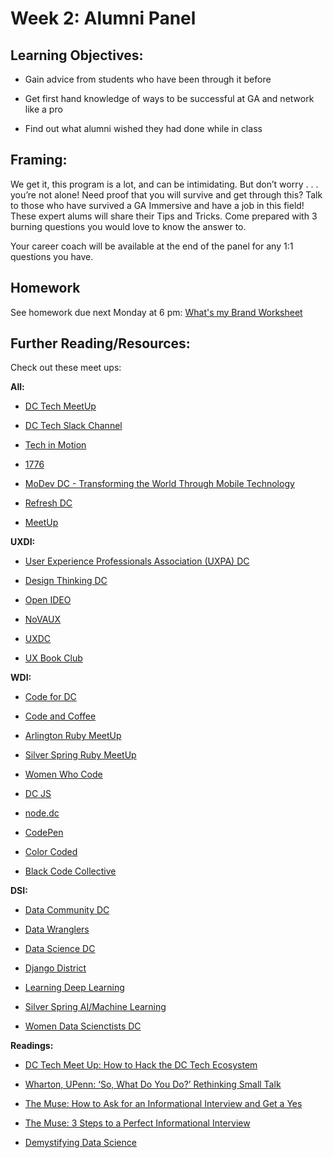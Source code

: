 # Week 2: Alumni Panel

## Learning Objectives:

* Gain advice from students who have been through it before

* Get first hand knowledge of ways to be successful at GA and network like a pro

* Find out what alumni wished they had done while in class

## Framing:

We get it, this program is a lot, and can be intimidating. But don’t worry . . . you’re not alone!  Need proof that you will survive and get through this? Talk to those who have survived a GA Immersive and have a job in this field! These expert alums will share their Tips and Tricks. Come prepared with 3 burning questions you would love to know the answer to.

Your career coach will be available at the end of the panel for any 1:1 questions you have.
## Homework 
See homework due next Monday at 6 pm: [What's my Brand Worksheet](https://github.com/ga-dc/outcomes/blob/master/roadmap/week03/HWWeek3.md) 

## Further Reading/Resources:

Check out these meet ups:

**All:**

- [DC Tech MeetUp](https://www.meetup.com/DC-Tech-Meetup/)

- [DC Tech Slack Channel](http://dctech.chat/)

- [Tech in Motion](http://www.techinmotionevents.com/)

- [1776 ](http://www.1776.vc/events/)

- [MoDev DC - Transforming the World Through Mobile Technology](http://modev.com/)

- [Refresh DC](https://refresh-dc.org/)

- [MeetUp](http://www.meetup.com/find/)

**UXDI:**

- [User Experience Professionals Association (UXPA) DC](http://www.uxpadc.org/)

- [Design Thinking DC](http://www.meetup.com/Design-Thinking-DC/)

- [Open IDEO](http://www.meetup.com/OpenIDEO-DC/)

- [NoVAUX](https://www.meetup.com/nova-ux/)

- [UXDC](https://www.meetup.com/UXD-DC/)

- [UX Book Club](https://www.meetup.com/Washington-DC-UX-Book-Club/)

**WDI:**

- [Code for DC](http://www.meetup.com/Code-for-DC/)

- [Code and Coffee](http://www.meetup.com/NoVA-Code-Coffee/)

- [Arlington Ruby MeetUp ](http://www.meetup.com/Arlington-Ruby/)

- [Silver Spring Ruby MeetUp](http://www.meetup.com/United-Silver-Spring-Ruby/)

- [Women Who Code ](https://www.womenwhocode.com/dc)

- [DC JS](https://www.meetup.com/DC-JavaScript/)

- [node.dc](https://www.meetup.com/node-dc/)

- [CodePen](https://nvite.com/CodePenDC/df1)

- [Color Coded](https://www.meetup.com/colorcoded/)

- [Black Code Collective](https://www.meetup.com/Black-Code-Collective/)

**DSI:**

- [Data Community DC](https://www.meetup.com/Data-Community-DC/)

- [Data Wranglers](https://www.meetup.com/Data-Wranglers-DC/)

- [Data Science DC](https://www.meetup.com/Data-Science-DC/) 

- [Django District](https://www.meetup.com/django-district/) 

- [Learning Deep Learning](https://www.meetup.com/Learning-Deep-Learning/)

- [Silver Spring AI/Machine Learning](https://www.meetup.com/Silver-Spring-AI-Machine-Learning-Enthusiast-Meetup/)

- [Women Data Scienctists DC](https://www.meetup.com/WomenDataScientistsDC/)


**Readings:**

- [DC Tech Meet Up: How to Hack the DC Tech Ecosystem](https://hackpad.com/How-to-Hack-the-DC-Tech-Ecosystem-EYfL7X7gepL)

- [Wharton, UPenn: ‘So, What Do You Do?’ Rethinking Small Talk](http://knowledge.wharton.upenn.edu/article/so-what-do-you-do-rethinking-small-talk/?utm_source=Sailthru&utm_medium=email&utm_campaign=%2A%20New%20BOTW%20Template%2011/8/15&utm_term=Sunday%20-%20Best%20of%20The%20Web)

- [The Muse: How to Ask for an Informational Interview and Get a Yes](https://www.themuse.com/advice/how-to-ask-for-an-informational-interview-and-get-a-yes)

- [The Muse: 3 Steps to a Perfect Informational Interview](https://www.themuse.com/advice/3-steps-to-a-perfect-informational-interview)

- [Demystifying Data Science](https://datascopeanalytics.com/blog/demystifying-data-science/)
